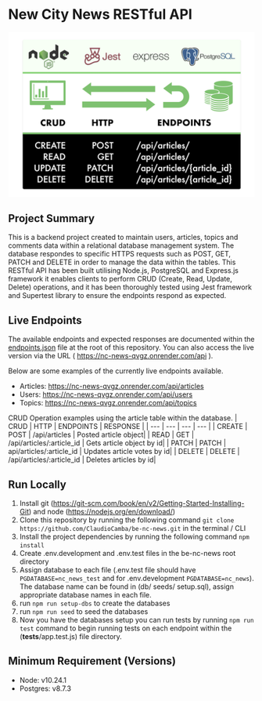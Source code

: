 # New City News RESTful API
![New City News API Banner](https://github.com/ClaudioCamba/portfolio-website/blob/main/assets/projects/be-nc-news/nc-news-slide-1.png)

## Project Summary

This is a backend project created to maintain users, articles, topics and comments data within a relational database management system.
The database respondes to specific HTTPS requests such as POST, GET, PATCH and DELETE in order to manage the data within the tables.
This RESTful API has been built utilising Node.js, PostgreSQL and Express.js framework it enables clients to perform CRUD (Create, Read, Update, Delete) operations,
and it has been thoroughly tested using Jest framework and Supertest library to ensure the endpoints respond as expected.

## Live Endpoints

The available endpoints and expected responses are documented within the [endpoints.json](https://github.com/ClaudioCamba/be-nc-news/blob/main/endpoints.json) file at the root of this repository. 
You can also access the live version via the URL ( https://nc-news-qvgz.onrender.com/api ).

Below are some examples of the currently live endpoints available.
- Articles: https://nc-news-qvgz.onrender.com/api/articles
- Users: https://nc-news-qvgz.onrender.com/api/users
- Topics: https://nc-news-qvgz.onrender.com/api/topics

CRUD Operation examples using the article table within the database.
| CRUD | HTTP | ENDPOINTS | RESPONSE |
| --- | --- | --- | --- |
| CREATE | POST | /api/articles | Posted article object|
| READ | GET | /api/articles/:article_id | Gets article object by id|
| PATCH | PATCH | api/articles/:article_id | Updates article votes by id|
| DELETE | DELETE | /api/articles/:article_id | Deletes articles by id|

## Run Locally

1. Install git (https://git-scm.com/book/en/v2/Getting-Started-Installing-Git) and node (https://nodejs.org/en/download/)
2. Clone this repository by running the following command `git clone https://github.com/ClaudioCamba/be-nc-news.git` in the terminal / CLI
3. Install the project dependencies by running the following command `npm install`
4. Create .env.development and .env.test files in the be-nc-news root directory
5. Assign database to each file (.env.test file should have `PGDATABASE=nc_news_test` and for .env.development `PGDATABASE=nc_news`). The database name can be found in (db/ seeds/ setup.sql), assign appropriate database names in each file. 
6. run `npm run setup-dbs` to create the databases
7. run `npm run seed` to seed the databases
8. Now you have the databases setup you can run tests by running `npm run test` command to begin running tests on each endpoint within the (__tests__/app.test.js) file directory.

## Minimum Requirement (Versions)
- Node: v10.24.1
- Postgres: v8.7.3
